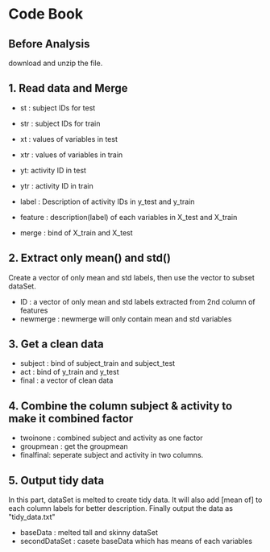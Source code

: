Code Book
==========

## Before Analysis
download and unzip the file.

## 1. Read data and Merge
* st : subject IDs for test
* str  : subject IDs for train
* xt : values of variables in test
* xtr : values of variables in train
* yt: activity ID in test
* ytr : activity ID in train
* label : Description of activity IDs in y_test and y_train
* feature : description(label) of each variables in X_test and X_train

* merge : bind of X_train and X_test

## 2. Extract only mean() and std()
Create a vector of only mean and std labels, then use the vector to subset dataSet.
* ID : a vector of only mean and std labels extracted from 2nd column of features
* newmerge : newmerge will only contain mean and std variables

## 3. Get a clean data
* subject : bind of subject_train and subject_test
* act : bind of y_train and y_test
* final : a vector of clean data

## 4. Combine the column subject & activity to make it combined factor

* twoinone : combined subject and activity as one factor
* groupmean : get the groupmean
* finalfinal: seperate subject and activity in two columns.


## 5. Output tidy data
In this part, dataSet is melted to create tidy data. It will also add [mean of] to each column labels for better description. Finally output the data as "tidy_data.txt"
* baseData : melted tall and skinny dataSet
* secondDataSet : casete baseData which has means of each variables
